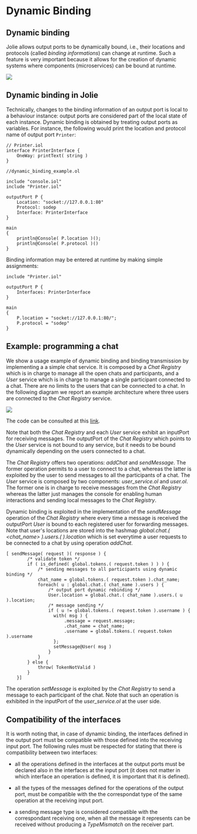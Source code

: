 # Dynamic Binding

## Dynamic binding

Jolie allows output ports to be dynamically bound, i.e., their locations and protocols \(called _binding informations_\) can change at runtime. Such a feature is very important because it allows for the creation of dynamic systems where components (microservices) can be bound at runtime.

![](../../.gitbook/assets/dynamicbinding.png)


## Dynamic binding in Jolie
Technically, changes to the binding information of an output port is local to a behaviour instance: output ports are considered part of the local state of each instance. Dynamic binding is obtained by treating output ports as variables. For instance, the following would print the location and protocol name of output port `Printer`:

```text
// Printer.iol
interface PrinterInterface {
    OneWay: printText( string )
}

//dynamic_binding_example.ol

include "console.iol"
include "Printer.iol"

outputPort P {
    Location: "socket://127.0.0.1:80"
    Protocol: sodep
    Interface: PrinterInterface
}

main
{
    println@Console( P.location )();
    println@Console( P.protocol )()
}
```

Binding information may be entered at runtime by making simple assignments:

```text
include "Printer.iol"

outputPort P {
    Interfaces: PrinterInterface
}

main
{
    P.location = "socket://127.0.0.1:80/";
    P.protocol = "sodep"
}
```


## Example: programming a chat
We show a usage example of dynamic binding and binding transmission by implementing a a simple chat service. It is composed by a *Chat Registry* which is in charge to manage all the open chats and participants, and a *User* service which is in charge to manage a single participant connected to a chat. There are no limits to the users that can be connected to a chat. In the following diagram we report an example architecture where three users are connected to the *Chat Registry* service.

![](../../.gitbook/assets/chat_example.png)

The code can be consulted at this [link](https://github.com/jolie/examples/tree/master/02_basics/8_dynamicbinding).

Note that both the *Chat Registry* and each *User* service exhibit an inputPort for receiving messages. The outputPort of the *Chat Registry* which points to the *User* service is not bound to any service, but it needs to be bound dynamically depending on the users connected to a chat.

The *Chat Registry* offers two operations: *addChat* and *sendMessage*. The former operation permits to a user to connect to a chat, whereas the latter is exploited by the user to send messages to all the participants of a chat. The *User* service is composed by two components: _user_service.ol_ and _user.ol_. The former one is in charge to receive messages from the *Chat Registry* whereas the latter just manages the console for enabling human interactions and sending local messages to the *Chat Registry*.

Dynamic binding is exploited in the implementation of the *sendMessage* operation of the *Chat Registry* where every time a message is received the outputPort *User* is bound to each registered user for forwarding messages. Note that user's locations are stored into the hashmap *global.chat.( <chat_name> ).users.( <userbame> ).location* which is set everytime a user requests to be connected to a chat by using operation *addChat*.

```text
[ sendMessage( request )( response ) {
        /* validate token */
        if ( is_defined( global.tokens.( request.token ) ) ) {
            /* sending messages to all participants using dynamic binding */
            chat_name = global.tokens.( request.token ).chat_name;
            foreach( u : global.chat.( chat_name ).users ) {
                /* output port dynamic rebinding */
                User.location = global.chat.( chat_name ).users.( u ).location;
                /* message sending */
                if ( u != global.tokens.( request.token ).username ) {
                  with( msg ) {
                      .message = request.message;
                      .chat_name = chat_name;
                      .username = global.tokens.( request.token ).username
                  };
                  setMessage@User( msg )
                }
            }
        } else {
            throw( TokenNotValid )
        }
    }]
```
The operation *setMessage* is exploited by the *Chat Registry* to send a message to each participant of the chat. Note that such an operation is exhibited in the inputPort of the *user_service.ol* at the user side.

## Compatibility of the interfaces
It is worth noting that, in case of dynamic binding, the interfaces defined in the output port must be compatible with those defined into the  receiving input port. The following rules must be respected for stating that there is compatibility between two interfaces:

* all the operations defined in the interfaces at the output ports must be declared also in the interfaces at the input port (it does not matter in which interface an operation is defined, it is important that it is defined).

* all the types of the messages defined for the operations of the output port, must be compatible with the the correspondat type of the same operation at the receiving input port.

* a sending message type is considered compatible with the correspondant receiving one, when all the message it represents can be received without producing a *TypeMismatch* on the receiver part.
